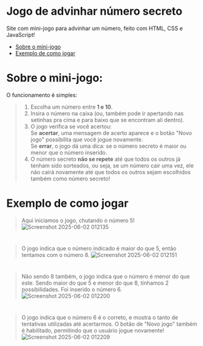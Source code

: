 # Jogo de advinhar número secreto
Site com mini-jogo para advinhar um número, feito com HTML, CSS e JavaScript!

- [Sobre o mini-jogo](#sobre-o-mini-jogo)
- [Exemplo de como jogar](#exemplo-de-como-jogar)

# Sobre o mini-jogo:
O funcionamento é simples:
> 1. Escolha um número entre **1 e 10**.
> 2. Insira o número na caixa (ou, também pode ir apertando nas setinhas pra cima e para baixo que se encontram ali dentro).
> 3. O jogo verifica se você acertou:  
>    Se **acertar**, uma mensagem de acerto aparece e o botão "Novo jogo" possibilita que você jogue novamente.  
>    Se **errar**, o jogo dá uma dica: se o número secreto é maior ou menor que o número inserido.  
> 4. O número secreto **não se repete** até que todos os outros já tenham sido sorteados, ou seja, se um número cair uma vez, ele não cairá novamente até que todos os outros sejam escolhidos também como número secreto!


# Exemplo de como jogar
> Aqui iniciamos o jogo, chutando o número 5!
![Screenshot 2025-06-02 012135](https://github.com/user-attachments/assets/b989a890-f8dc-4a6f-b5ad-76f93fcddb44)
#
> O jogo indica que o número indicado é maior do que 5, então tentamos com o número 8.
![Screenshot 2025-06-02 012151](https://github.com/user-attachments/assets/3eda5830-8360-4b22-9798-e857ab31f768)
#
> Não sendo 8 também, o jogo indica que o número é menor do que este. Sendo maior do que 5 e menor do que 8, tínhamos 2 possibilidades. Foi inserido o número 6.
![Screenshot 2025-06-02 012200](https://github.com/user-attachments/assets/129a7614-b670-423e-9d30-9c23f2ee9ba6)
#
> O jogo indica que o número 6 é o correto, e mostra o tanto de tentativas utilizadas até acertarmos. O botão de "Novo jogo" também é habilitado, permitindo que o usuário jogue novamente!
![Screenshot 2025-06-02 012209](https://github.com/user-attachments/assets/fb951efe-823f-45b1-af22-1dd1a509188d)
